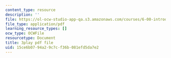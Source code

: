 ```yaml
---
content_type: resource
description: ''
file: https://ol-ocw-studio-app-qa.s3.amazonaws.com/courses/6-00-introduction-to-computer-science-and-programming-fall-2008/15ce6b0794a29c7cf36b081efd5da7e2_2q--tAPkVXI.pdf
file_type: application/pdf
learning_resource_types: []
ocw_type: OCWFile
resourcetype: Document
title: 3play pdf file
uid: 15ce6b07-94a2-9c7c-f36b-081efd5da7e2
---
```

